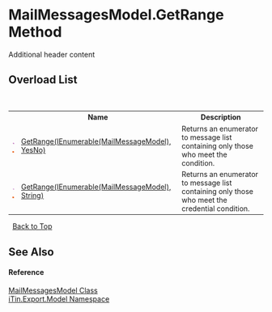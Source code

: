 # MailMessagesModel.GetRange Method 
Additional header content 


## Overload List
&nbsp;<table><tr><th></th><th>Name</th><th>Description</th></tr><tr><td>![Public method](media/pubmethod.gif "Public method")![Static member](media/static.gif "Static member")</td><td><a href="M_iTin_Export_Model_MailMessagesModel_GetRange">GetRange(IEnumerable(MailMessageModel), YesNo)</a></td><td>
Returns an enumerator to message list containing only those who meet the condition.</td></tr><tr><td>![Public method](media/pubmethod.gif "Public method")![Static member](media/static.gif "Static member")</td><td><a href="M_iTin_Export_Model_MailMessagesModel_GetRange_1">GetRange(IEnumerable(MailMessageModel), String)</a></td><td>
Returns an enumerator to message list containing only those who meet the credential condition.</td></tr></table>&nbsp;
<a href="#mailmessagesmodel.getrange-method">Back to Top</a>

## See Also


#### Reference
<a href="T_iTin_Export_Model_MailMessagesModel">MailMessagesModel Class</a><br /><a href="N_iTin_Export_Model">iTin.Export.Model Namespace</a><br />